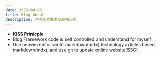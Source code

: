 ```yaml
---
date: 2023-04-08
title: Blog About
description: 博客基本要求及发布流程
---
```


- **KISS Prinicple**
- Blog Framework code is self controlled and understand for myself
- Use neovim editor wirite markdown(mdx) technology articles based markdown(mdx), and use git to update online website(SSG)
